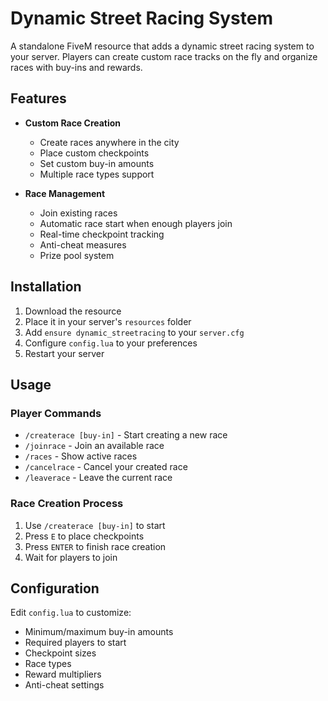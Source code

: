 # Dynamic Street Racing System

A standalone FiveM resource that adds a dynamic street racing system to your server. Players can create custom race tracks on the fly and organize races with buy-ins and rewards.

## Features

- **Custom Race Creation**
  - Create races anywhere in the city
  - Place custom checkpoints
  - Set custom buy-in amounts
  - Multiple race types support

- **Race Management**
  - Join existing races
  - Automatic race start when enough players join
  - Real-time checkpoint tracking
  - Anti-cheat measures
  - Prize pool system

## Installation

1. Download the resource
2. Place it in your server's `resources` folder
3. Add `ensure dynamic_streetracing` to your `server.cfg`
4. Configure `config.lua` to your preferences
5. Restart your server

## Usage

### Player Commands
- `/createrace [buy-in]` - Start creating a new race
- `/joinrace` - Join an available race
- `/races` - Show active races
- `/cancelrace` - Cancel your created race
- `/leaverace` - Leave the current race

### Race Creation Process
1. Use `/createrace [buy-in]` to start
2. Press `E` to place checkpoints
3. Press `ENTER` to finish race creation
4. Wait for players to join

## Configuration

Edit `config.lua` to customize:
- Minimum/maximum buy-in amounts
- Required players to start
- Checkpoint sizes
- Race types
- Reward multipliers
- Anti-cheat settings
